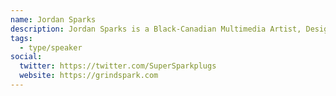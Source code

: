 ```yaml
---
name: Jordan Sparks
description: Jordan Sparks is a Black-Canadian Multimedia Artist, Designer, and Educator born and based in Toronto, Ontario, Canada that uses art and digital experiences to explore how media can entertain and inspire social change and make the world a better place. Jordan is President of Shining Spark Entertainment Ltd. and a known Educator that has taught over 10,000 people around the world.
tags:
  - type/speaker
social:
  twitter: https://twitter.com/SuperSparkplugs
  website: https://grindspark.com
---
```

